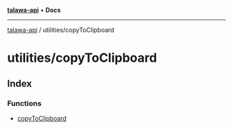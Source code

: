 [**talawa-api**](../../README.md) • **Docs**

***

[talawa-api](../../modules.md) / utilities/copyToClipboard

# utilities/copyToClipboard

## Index

### Functions

- [copyToClipboard](functions/copyToClipboard.md)
